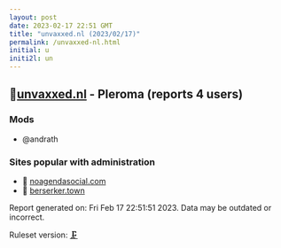 ```yaml
---
layout: post
date: 2023-02-17 22:51 GMT
title: "unvaxxed.nl (2023/02/17)"
permalink: /unvaxxed-nl.html
initial: u
initi2l: un
---
```


## 💉[unvaxxed.nl](https://unvaxxed.nl) - Pleroma (reports 4 users)

### Mods
 * @andrath

### Sites popular with administration

* 💉 [noagendasocial.com](/noagendasocial-com.html)
* 🦝 [berserker.town](/berserker-town.html)

Report generated on: Fri Feb 17 22:51:51 2023. Data may be outdated or incorrect.

Ruleset version: [🗜](/version-clamp)

